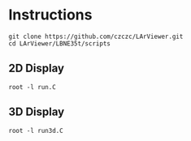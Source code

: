 # Instructions

    git clone https://github.com/czczc/LArViewer.git
    cd LArViewer/LBNE35t/scripts

## 2D Display

    root -l run.C

## 3D Display
    
    root -l run3d.C



